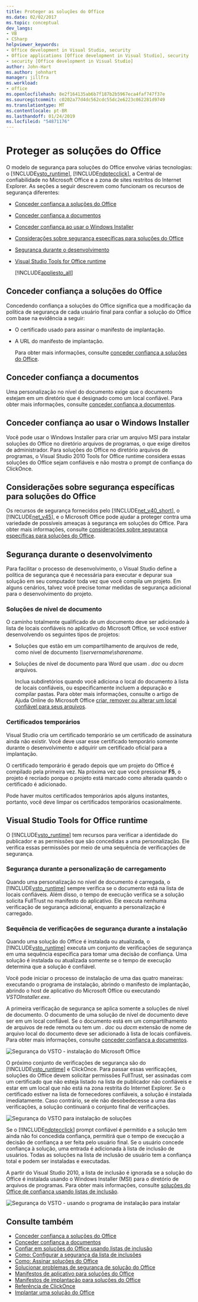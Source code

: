 ```yaml
---
title: Proteger as soluções do Office
ms.date: 02/02/2017
ms.topic: conceptual
dev_langs:
- VB
- CSharp
helpviewer_keywords:
- Office development in Visual Studio, security
- Office applications [Office development in Visual Studio], security
- security [Office development in Visual Studio]
author: John-Hart
ms.author: johnhart
manager: jillfra
ms.workload:
- office
ms.openlocfilehash: 8e2f164135ab6b7f187b2b5967eca4faf747f37e
ms.sourcegitcommit: c0202a77d4dc562cdc55dc2e6223c062281d9749
ms.translationtype: MT
ms.contentlocale: pt-BR
ms.lasthandoff: 01/24/2019
ms.locfileid: "54871176"
---
```

# <a name="secure-office-solutions"></a>Proteger as soluções do Office
  O modelo de segurança para soluções do Office envolve várias tecnologias: o [!INCLUDE[vsto_runtime](../vsto/includes/vsto-runtime-md.md)], [!INCLUDE[ndptecclick](../vsto/includes/ndptecclick-md.md)], a Central de confiabilidade no Microsoft Office e a zona de sites restritos do Internet Explorer. As seções a seguir descrevem como funcionam os recursos de segurança diferentes:

- [Conceder confiança a soluções do Office](#GrantingTrustToSolutions)

- [Conceder confiança a documentos](#GrantingTrustToDocuments)

- [Conceder confiança ao usar o Windows Installer](#GrantingTrustWindowsInstaller)

- [Considerações sobre segurança específicas para soluções do Office](#Security)

- [Segurança durante o desenvolvimento](#SecurityDuringDeployment)

- [Visual Studio Tools for Office runtime](#VisualStudioToolsForOfficeRuntime)

  [!INCLUDE[appliesto_all](../vsto/includes/appliesto-all-md.md)]

##  <a name="GrantingTrustToSolutions"></a> Conceder confiança a soluções do Office
 Concedendo confiança a soluções do Office significa que a modificação da política de segurança de cada usuário final para confiar a solução do Office com base na evidência a seguir:

- O certificado usado para assinar o manifesto de implantação.

- A URL do manifesto de implantação.

  Para obter mais informações, consulte [conceder confiança a soluções do Office](../vsto/granting-trust-to-office-solutions.md).

##  <a name="GrantingTrustToDocuments"></a> Conceder confiança a documentos
 Uma personalização no nível do documento exige que o documento estejam em um diretório que é designado como um local confiável. Para obter mais informações, consulte [conceder confiança a documentos](../vsto/granting-trust-to-documents.md).

##  <a name="GrantingTrustWindowsInstaller"></a> Conceder confiança ao usar o Windows Installer
 Você pode usar o Windows Installer para criar um arquivo MSI para instalar soluções do Office no diretório arquivos de programas, o que exige direitos de administrador. Para soluções do Office no diretório arquivos de programas, o Visual Studio 2010 Tools for Office runtime considera essas soluções do Office sejam confiáveis e não mostra o prompt de confiança do ClickOnce.

##  <a name="Security"></a> Considerações sobre segurança específicas para soluções do Office
 Os recursos de segurança fornecidos pelo [!INCLUDE[net_v40_short](../sharepoint/includes/net-v40-short-md.md)], o [!INCLUDE[net_v45](../vsto/includes/net-v45-md.md)], e o Microsoft Office pode ajudar a proteger contra uma variedade de possíveis ameaças à segurança em soluções do Office. Para obter mais informações, consulte [considerações sobre segurança específicas para soluções do Office](../vsto/specific-security-considerations-for-office-solutions.md).

##  <a name="SecurityDuringDeployment"></a> Segurança durante o desenvolvimento
 Para facilitar o processo de desenvolvimento, o Visual Studio define a política de segurança que é necessária para executar e depurar sua solução em seu computador toda vez que você compila um projeto. Em alguns cenários, talvez você precise tomar medidas de segurança adicional para o desenvolvimento do projeto.

### <a name="document-level-solutions"></a>Soluções de nível de documento
 O caminho totalmente qualificado de um documento deve ser adicionado à lista de locais confiáveis no aplicativo do Microsoft Office, se você estiver desenvolvendo os seguintes tipos de projetos:

- Soluções que estão em um compartilhamento de arquivos de rede, como nível de documento  *\\\servername\sharename*.

- Soluções de nível de documento para Word que usam *. doc* ou *docm* arquivos.

  Inclua subdiretórios quando você adiciona o local do documento à lista de locais confiáveis, ou especificamente incluem a depuração e compilar pastas. Para obter mais informações, consulte o artigo de Ajuda Online do Microsoft Office [criar, remover ou alterar um local confiável para seus arquivos](https://support.office.com/article/Create-remove-or-change-a-trusted-location-for-your-files-f5151879-25ea-4998-80a5-4208b3540a62).

### <a name="temporary-certificates"></a>Certificados temporários
 Visual Studio cria um certificado temporário se um certificado de assinatura ainda não existir. Você deve usar esse certificado temporário somente durante o desenvolvimento e adquirir um certificado oficial para a implantação.

 O certificado temporário é gerado depois que um projeto do Office é compilado pela primeira vez. Na próxima vez que você pressionar **F5**, o projeto é recriado porque o projeto está marcado como alterada quando o certificado é adicionado.

 Pode haver muitos certificados temporários após alguns instantes, portanto, você deve limpar os certificados temporários ocasionalmente.

##  <a name="VisualStudioToolsForOfficeRuntime"></a> Visual Studio Tools for Office runtime
 O [!INCLUDE[vsto_runtime](../vsto/includes/vsto-runtime-md.md)] tem recursos para verificar a identidade do publicador e as permissões que são concedidas a uma personalização. Ele verifica essas permissões por meio de uma sequência de verificações de segurança.

### <a name="security-during-customization-loading"></a>Segurança durante a personalização de carregamento
 Quando uma personalização no nível de documento é carregada, o [!INCLUDE[vsto_runtime](../vsto/includes/vsto-runtime-md.md)] sempre verifica se o documento está na lista de locais confiáveis. Além disso, o tempo de execução verifica se a solução solicita FullTrust no manifesto do aplicativo. Ele executa nenhuma verificação de segurança adicional, enquanto a personalização é carregado.

### <a name="sequence-of-security-checks-during-installation"></a>Sequência de verificações de segurança durante a instalação
 Quando uma solução do Office é instalada ou atualizada, o [!INCLUDE[vsto_runtime](../vsto/includes/vsto-runtime-md.md)] executa um conjunto de verificações de segurança em uma sequência específica para tomar uma decisão de confiança. Uma solução é instalada ou atualizada somente se o tempo de execução determina que a solução é confiável.

 Você pode iniciar o processo de instalação de uma das quatro maneiras: executando o programa de instalação, abrindo o manifesto de implantação, abrindo o host de aplicativo do Microsoft Office ou executando *VSTOInstaller.exe*.

 A primeira verificação de segurança se aplica somente a soluções de nível de documento. O documento de uma solução de nível de documento deve ser em um local confiável. Se o documento está em um compartilhamento de arquivos de rede remota ou tem um *. doc* ou *docm* extensão de nome de arquivo local do documento deve ser adicionado à lista de locais confiáveis. Para obter mais informações, consulte [conceder confiança a documentos](../vsto/granting-trust-to-documents.md).

 ![Segurança do VSTO - instalação do Microsoft Office](../vsto/media/host-install.png "segurança do VSTO - instalação do Microsoft Office")

 O próximo conjunto de verificações de segurança são do [!INCLUDE[vsto_runtime](../vsto/includes/vsto-runtime-md.md)] e ClickOnce. Para passar essas verificações, soluções do Office devem solicitar permissões FullTrust, ser assinadas com um certificado que não esteja listado na lista de publicador não confiáveis e estar em um local que não está na zona restrita do Internet Explorer. Se o certificado estiver na lista de fornecedores confiáveis, a solução é instalada imediatamente. Caso contrário, se ele não desobedecesse a uma das verificações, a solução continuará o conjunto final de verificações.

 ![Segurança do VSTO para instalação de soluções](../vsto/media/installing.png "segurança do VSTO para instalação de soluções")

 Se o [!INCLUDE[ndptecclick](../vsto/includes/ndptecclick-md.md)] prompt confiável é permitido e a solução tem ainda não foi concedida confiança, permitirá que o tempo de execução a decisão de confiança a ser feita pelo usuário final. Se o usuário concede confiança à solução, uma entrada é adicionada à lista de inclusão de usuários. Todas as soluções na lista de inclusão de usuário tem a confiança total e podem ser instaladas e executadas.

 A partir do Visual Studio 2010, a lista de inclusão é ignorada se a solução do Office é instalada usando o Windows Installer (MSI) para o diretório de arquivos de programas. Para obter mais informações, consulte [soluções do Office de confiança usando listas de inclusão](../vsto/trusting-office-solutions-by-using-inclusion-lists.md).

 ![Segurança do VSTO - usando o programa de instalação para instalar](../vsto/media/setup-vstoinstaller.png "segurança do VSTO - usando o programa de instalação para instalar")

## <a name="see-also"></a>Consulte também

- [Conceder confiança a soluções do Office](../vsto/granting-trust-to-office-solutions.md)
- [Conceder confiança a documentos](../vsto/granting-trust-to-documents.md)
- [Confiar em soluções do Office usando listas de inclusão](../vsto/trusting-office-solutions-by-using-inclusion-lists.md)
- [Como: Configurar a segurança da lista de inclusões](../vsto/how-to-configure-inclusion-list-security.md)
- [Como: Assinar soluções do Office](../vsto/how-to-sign-office-solutions.md)
- [Solucionar problemas de segurança de solução do Office](../vsto/troubleshooting-office-solution-security.md)
- [Manifestos de aplicativo para soluções do Office](../vsto/application-manifests-for-office-solutions.md)
- [Manifestos de implantação para soluções do Office](../vsto/deployment-manifests-for-office-solutions.md)
- [Referência de ClickOnce](../deployment/clickonce-reference.md)
- [Implantar uma solução do Office](../vsto/deploying-an-office-solution.md)

